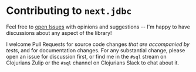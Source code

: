 # Contributing to `next.jdbc`

Feel free to [open Issues](https://github.com/seancorfield/next-jdbc/issues) with opinions
and suggestions -- I'm happy to have discussions about any aspect of the library!

I welcome Pull Requests for source code changes *that are accompanied by tests*, and for documentation changes. For any substantial change, please open an issue for discussion first, or find me in the `#sql` stream on Clojurians Zulip or the `#sql` channel on Clojurians Slack to chat about it.
